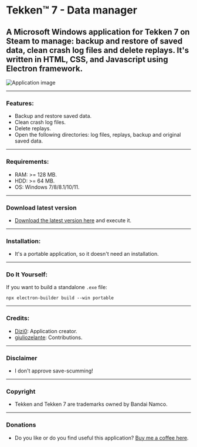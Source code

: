 # Tekken:tm: 7 - Data manager 

## A Microsoft Windows application for Tekken 7 on Steam to manage: backup and restore of saved data, clean crash log files and delete replays. It's written in HTML, CSS, and Javascript using Electron framework.

![Application image](https://user-images.githubusercontent.com/45762339/167675808-529a735b-d7a2-43d8-9397-997a995cf429.png)

---

### Features:
* Backup and restore saved data.
* Clean crash log files.
* Delete replays.
* Open the following directories: log files, replays, backup and original saved data.

---

### Requirements:

* RAM: >= 128 MB.
* HDD: >= 64 MB.
* OS: Windows 7/8/8.1/10/11.

---

### Download latest version

* [Download the latest version here](https://github.com/pomodori92/Tekken-7-Helper/releases/latest) and execute it.

---

### Installation:

* It's a portable application, so it doesn't need an installation.

---

### Do It Yourself:
If you want to build a standalone `.exe` file:

`npx electron-builder build --win portable`

---

### Credits:
* [Dizi0](https://github.com/Dizi0): Application creator.
* [giuliozelante](https://github.com/giuliozelante): Contributions.

---

### Disclaimer
* I don't approve save-scumming!

---

### Copyright
* Tekken and Tekken 7 are trademarks owned by Bandai Namco.

---

### Donations
* Do you like or do you find useful this application? [Buy me a coffee here](https://paypal.me/fabriziopomodori?country.x=IT&locale.x=it_IT).
